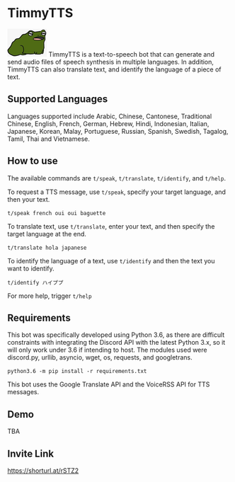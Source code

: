 # TimmyTTS
![toad](toad.png)
TimmyTTS is a text-to-speech bot that can generate and send audio files of speech synthesis in multiple languages. In addition, TimmyTTS can also translate text, and identify the language of a piece of text. 

## Supported Languages
Languages supported include Arabic, Chinese, Cantonese, Traditional Chinese, English, French, German, Hebrew, Hindi, Indonesian, Italian, Japanese, Korean, Malay, Portuguese, Russian, Spanish, Swedish, Tagalog, Tamil, Thai and Vietnamese.

## How to use
The available commands are `t/speak`, `t/translate`, `t/identify`, and `t/help`. 

To request a TTS message, use `t/speak`, specify your target language, and then your text.
```
t/speak french oui oui baguette
```

To translate text, use `t/translate`, enter your text, and then specify the target language at the end.
```
t/translate hola japanese
```

To identify the language of a text, use `t/identify` and then the text you want to identify.
```
t/identify ハイププ
```

For more help, trigger `t/help`

## Requirements
This bot was specifically developed using Python 3.6, as there are difficult constraints with integrating the Discord API with the latest Python 3.x, so it will only work under 3.6 if intending to host. The modules used were discord.py, urllib, asyncio, wget, os, requests, and googletrans. 

```
python3.6 -m pip install -r requirements.txt
```

This bot uses the Google Translate API and the VoiceRSS API for TTS messages. 

## Demo
TBA

## Invite Link
https://shorturl.at/rSTZ2

